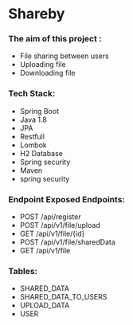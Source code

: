 # Shareby

### The aim of this project  :
- File sharing between users 
- Uploading file
- Downloading file


### Tech Stack:
- Spring Boot
- Java 1.8
- JPA
- Restfull 
- Lombok
- H2 Database
- Spring security
- Maven
- spring security


### Endpoint Exposed Endpoints:
- POST /api/register
- POST /api/v1/file/upload
- GET  /api/v1/file/{id}
- POST /api/v1/file/sharedData
- GET  /api/v1/file

### Tables:
- SHARED_DATA
- SHARED_DATA_TO_USERS
- UPLOAD_DATA
- USER